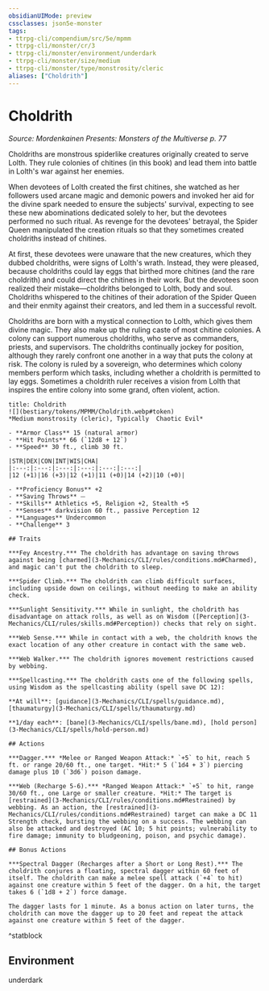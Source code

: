 ```yaml
---
obsidianUIMode: preview
cssclasses: json5e-monster
tags:
- ttrpg-cli/compendium/src/5e/mpmm
- ttrpg-cli/monster/cr/3
- ttrpg-cli/monster/environment/underdark
- ttrpg-cli/monster/size/medium
- ttrpg-cli/monster/type/monstrosity/cleric
aliases: ["Choldrith"]
---
```

# Choldrith
*Source: Mordenkainen Presents: Monsters of the Multiverse p. 77*  

Choldriths are monstrous spiderlike creatures originally created to serve Lolth. They rule colonies of chitines (in this book) and lead them into battle in Lolth's war against her enemies.

When devotees of Lolth created the first chitines, she watched as her followers used arcane magic and demonic powers and invoked her aid for the divine spark needed to ensure the subjects' survival, expecting to see these new abominations dedicated solely to her, but the devotees performed no such ritual. As revenge for the devotees' betrayal, the Spider Queen manipulated the creation rituals so that they sometimes created choldriths instead of chitines.

At first, these devotees were unaware that the new creatures, which they dubbed choldriths, were signs of Lolth's wrath. Instead, they were pleased, because choldriths could lay eggs that birthed more chitines (and the rare choldrith) and could direct the chitines in their work. But the devotees soon realized their mistake—choldriths belonged to Lolth, body and soul. Choldriths whispered to the chitines of their adoration of the Spider Queen and their enmity against their creators, and led them in a successful revolt.

Choldriths are born with a mystical connection to Lolth, which gives them divine magic. They also make up the ruling caste of most chitine colonies. A colony can support numerous choldriths, who serve as commanders, priests, and supervisors. The choldriths continually jockey for position, although they rarely confront one another in a way that puts the colony at risk. The colony is ruled by a sovereign, who determines which colony members perform which tasks, including whether a choldrith is permitted to lay eggs. Sometimes a choldrith ruler receives a vision from Lolth that inspires the entire colony into some grand, often violent, action.

```ad-statblock
title: Choldrith
![](bestiary/tokens/MPMM/Choldrith.webp#token)
*Medium monstrosity (cleric), Typically  Chaotic Evil*

- **Armor Class** 15 (natural armor)
- **Hit Points** 66 (`12d8 + 12`)
- **Speed** 30 ft., climb 30 ft.

|STR|DEX|CON|INT|WIS|CHA|
|:---:|:---:|:---:|:---:|:---:|:---:|
|12 (+1)|16 (+3)|12 (+1)|11 (+0)|14 (+2)|10 (+0)|

- **Proficiency Bonus** +2
- **Saving Throws** ⏤
- **Skills** Athletics +5, Religion +2, Stealth +5
- **Senses** darkvision 60 ft., passive Perception 12
- **Languages** Undercommon
- **Challenge** 3

## Traits

***Fey Ancestry.*** The choldrith has advantage on saving throws against being [charmed](3-Mechanics/CLI/rules/conditions.md#Charmed), and magic can't put the choldrith to sleep.

***Spider Climb.*** The choldrith can climb difficult surfaces, including upside down on ceilings, without needing to make an ability check.

***Sunlight Sensitivity.*** While in sunlight, the choldrith has disadvantage on attack rolls, as well as on Wisdom ([Perception](3-Mechanics/CLI/rules/skills.md#Perception)) checks that rely on sight.

***Web Sense.*** While in contact with a web, the choldrith knows the exact location of any other creature in contact with the same web.

***Web Walker.*** The choldrith ignores movement restrictions caused by webbing.

***Spellcasting.*** The choldrith casts one of the following spells, using Wisdom as the spellcasting ability (spell save DC 12):

**At will**: [guidance](3-Mechanics/CLI/spells/guidance.md), [thaumaturgy](3-Mechanics/CLI/spells/thaumaturgy.md)

**1/day each**: [bane](3-Mechanics/CLI/spells/bane.md), [hold person](3-Mechanics/CLI/spells/hold-person.md)

## Actions

***Dagger.*** *Melee or Ranged Weapon Attack:* `+5` to hit, reach 5 ft. or range 20/60 ft., one target. *Hit:* 5 (`1d4 + 3`) piercing damage plus 10 (`3d6`) poison damage.

***Web (Recharge 5-6).*** *Ranged Weapon Attack:* `+5` to hit, range 30/60 ft., one Large or smaller creature. *Hit:* The target is [restrained](3-Mechanics/CLI/rules/conditions.md#Restrained) by webbing. As an action, the [restrained](3-Mechanics/CLI/rules/conditions.md#Restrained) target can make a DC 11 Strength check, bursting the webbing on a success. The webbing can also be attacked and destroyed (AC 10; 5 hit points; vulnerability to fire damage; immunity to bludgeoning, poison, and psychic damage).

## Bonus Actions

***Spectral Dagger (Recharges after a Short or Long Rest).*** The choldrith conjures a floating, spectral dagger within 60 feet of itself. The choldrith can make a melee spell attack (`+4` to hit) against one creature within 5 feet of the dagger. On a hit, the target takes 6 (`1d8 + 2`) force damage.

The dagger lasts for 1 minute. As a bonus action on later turns, the choldrith can move the dagger up to 20 feet and repeat the attack against one creature within 5 feet of the dagger.
```
^statblock

## Environment

underdark